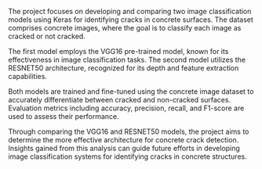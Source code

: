 The project focuses on developing and comparing two image classification models using Keras for identifying cracks in concrete surfaces. The dataset comprises concrete images, where the goal is to classify each image as cracked or not cracked.

The first model employs the VGG16 pre-trained model, known for its effectiveness in image classification tasks. The second model utilizes the RESNET50 architecture, recognized for its depth and feature extraction capabilities.

Both models are trained and fine-tuned using the concrete image dataset to accurately differentiate between cracked and non-cracked surfaces. Evaluation metrics including accuracy, precision, recall, and F1-score are used to assess their performance.

Through comparing the VGG16 and RESNET50 models, the project aims to determine the more effective architecture for concrete crack detection. Insights gained from this analysis can guide future efforts in developing image classification systems for identifying cracks in concrete structures.
